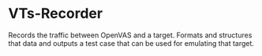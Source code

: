 # VTs-Recorder

Records the traffic between OpenVAS and a target. Formats and structures that data and outputs a test case that can be used for emulating that target.

